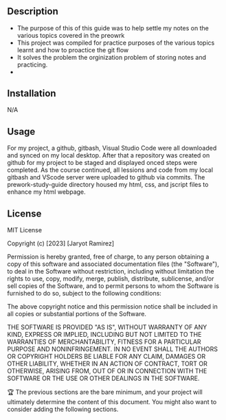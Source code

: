 # <Prework-Study-Guide>

## Description

- The purpose of this of this guide was to help settle my notes on the various topics covered in the preowrk
- This project was compiled for practice purposes of the various topics learnt and how to proactice the git flow
- It solves the problem the orginization problem of storing notes and practicing.
- 

## Installation

N/A

## Usage

For my project, a github, gitbash, Visual Studio Code were all downloaded and synced on my local desktop. After that a repository was created on github for my project to be staged and displayed onced steps were completed. As the course continued, all lessions and code from my local gitbash and VScode server were uploaded to github via commits. The prework-study-guide directory housed my html, css, and jscript files to enhance my html webpage.

## License

MIT License

Copyright (c) [2023] [Jaryot Ramirez]

Permission is hereby granted, free of charge, to any person obtaining a copy
of this software and associated documentation files (the "Software"), to deal
in the Software without restriction, including without limitation the rights
to use, copy, modify, merge, publish, distribute, sublicense, and/or sell
copies of the Software, and to permit persons to whom the Software is
furnished to do so, subject to the following conditions:

The above copyright notice and this permission notice shall be included in all
copies or substantial portions of the Software.

THE SOFTWARE IS PROVIDED "AS IS", WITHOUT WARRANTY OF ANY KIND, EXPRESS OR
IMPLIED, INCLUDING BUT NOT LIMITED TO THE WARRANTIES OF MERCHANTABILITY,
FITNESS FOR A PARTICULAR PURPOSE AND NONINFRINGEMENT. IN NO EVENT SHALL THE
AUTHORS OR COPYRIGHT HOLDERS BE LIABLE FOR ANY CLAIM, DAMAGES OR OTHER
LIABILITY, WHETHER IN AN ACTION OF CONTRACT, TORT OR OTHERWISE, ARISING FROM,
OUT OF OR IN CONNECTION WITH THE SOFTWARE OR THE USE OR OTHER DEALINGS IN THE
SOFTWARE.

🏆 The previous sections are the bare minimum, and your project will ultimately determine the content of this document. You might also want to consider adding the following sections.
